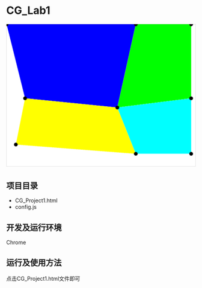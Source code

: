 # CG_Lab1
![image.png](img/preview.png)
## 项目目录

- CG_Project1.html
- config.js
## 开发及运行环境
Chrome

## 运行及使用方法
点击CG_Project1.html文件即可